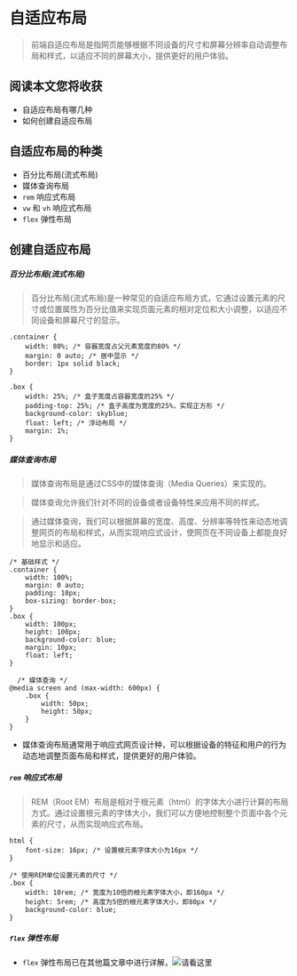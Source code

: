 # 自适应布局

> 前端自适应布局是指网页能够根据不同设备的尺寸和屏幕分辨率自动调整布局和样式，以适应不同的屏幕大小，提供更好的用户体验。

## 阅读本文您将收获
* 自适应布局有哪几种
* 如何创建自适应布局

## 自适应布局的种类
* 百分比布局(流式布局)
* 媒体查询布局
* `rem` 响应式布局
* `vw` 和 `vh` 响应式布局
* `flex` 弹性布局

## 创建自适应布局

##### 百分比布局(流式布局)

> 百分比布局(流式布局)是一种常见的自适应布局方式，它通过设置元素的尺寸或位置属性为百分比值来实现页面元素的相对定位和大小调整，以适应不同设备和屏幕尺寸的显示。

```
.container {
    width: 80%; /* 容器宽度占父元素宽度的80% */
    margin: 0 auto; /* 居中显示 */
    border: 1px solid black;
}
  
.box {
    width: 25%; /* 盒子宽度占容器宽度的25% */
    padding-top: 25%; /* 盒子高度为宽度的25%，实现正方形 */
    background-color: skyblue;
    float: left; /* 浮动布局 */
    margin: 1%;
}
```

##### 媒体查询布局

> 媒体查询布局是通过CSS中的媒体查询（Media Queries）来实现的。

> 媒体查询允许我们针对不同的设备或者设备特性来应用不同的样式。

> 通过媒体查询，我们可以根据屏幕的宽度、高度、分辨率等特性来动态地调整网页的布局和样式，从而实现响应式设计，使网页在不同设备上都能良好地显示和适应。

```
/* 基础样式 */
.container {
    width: 100%;
    margin: 0 auto;
    padding: 10px;
    box-sizing: border-box;
}
.box {
    width: 100px;
    height: 100px;
    background-color: blue;
    margin: 10px;
    float: left;
}

  /* 媒体查询 */
@media screen and (max-width: 600px) {
    .box {
        width: 50px;
        height: 50px;
    }
}
```

* 媒体查询布局通常用于响应式网页设计种，可以根据设备的特征和用户的行为动态地调整页面布局和样式，提供更好的用户体验。

##### `rem` 响应式布局

> REM（Root EM）布局是相对于根元素（html）的字体大小进行计算的布局方式。通过设置根元素的字体大小，我们可以方便地控制整个页面中各个元素的尺寸，从而实现响应式布局。

```
html {
    font-size: 16px; /* 设置根元素字体大小为16px */
}

/* 使用REM单位设置元素的尺寸 */
.box {
    width: 10rem; /* 宽度为10倍的根元素字体大小，即160px */
    height: 5rem; /* 高度为5倍的根元素字体大小，即80px */
    background-color: blue;
}
```

##### `flex` 弹性布局

* `flex` 弹性布局已在其他篇文章中进行详解，![请看这里]()